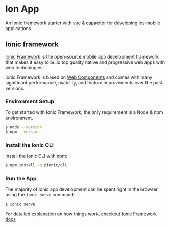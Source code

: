 # Ion App

An Ionic framework starter with vue & capacitor for developing ios mobile applications.


## Ionic framework

[Ionic Framework](https://ionicframework.com/) is the open-source mobile app development framework that makes it easy to build top quality native and progressive web apps with web technologies.

Ionic Framework is based on [Web Components](https://www.webcomponents.org/introduction) and comes with many significant performance, usability, and feature improvements over the past versions.

### Environment Setup

To get started with Ionic Framework, the only requirement is a Node & npm environment.

```bash
$ node --version
$ npm --version
```

### Install the Ionic CLI

Install the Ionic CLI with npm:

```bash
$ npm install -g @ionic/cli
```

### Run the App

The majority of Ionic app development can be spent right in the browser using the `ionic serve` command:

``` bash
$ ionic serve
```

For detailed explanation on how things work, checkout [Ionic Framework docs](https://ionicframework.com/)
